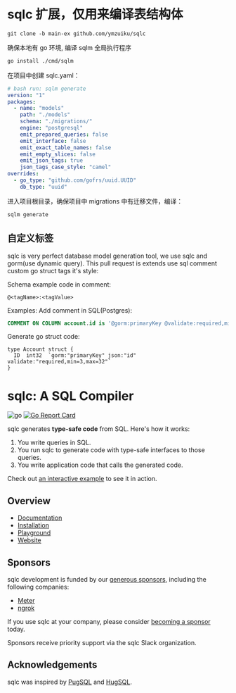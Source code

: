 # sqlc 扩展，仅用来编译表结构体

```
git clone -b main-ex github.com/ymzuiku/sqlc
```

确保本地有 go 环境, 编译 sqlm 全局执行程序

```bash
go install ./cmd/sqlm
```

在项目中创建 sqlc.yaml：

```yaml
# bash run: sqlm generate
version: "1"
packages:
  - name: "models"
    path: "./models"
    schema: "./migrations/"
    engine: "postgresql"
    emit_prepared_queries: false
    emit_interface: false
    emit_exact_table_names: false
    emit_empty_slices: false
    emit_json_tags: true
    json_tags_case_style: "camel"
overrides:
  - go_type: "github.com/gofrs/uuid.UUID"
    db_type: "uuid"
```

进入项目根目录，确保项目中 migrations 中有迁移文件，编译：

```bash
sqlm generate
```

## 自定义标签

sqlc is very perfect database model generation tool, we use sqlc and gorm(use dynamic query). This pull request is extends use sql comment custom go struct tags it's style:

Schema example code in comment:

```
@<tagName>:<tagValue>
```

Examples: Add comment in SQL(Postgres):

```sql
COMMENT ON COLUMN account.id is '@gorm:primaryKey @validate:required,min=3,max=32';
```

Generate go struct code:

```
type Account struct {
  ID  int32  `gorm:"primaryKey" json:"id" validate:"required,min=3,max=32"`
}
```

# sqlc: A SQL Compiler

![go](https://github.com/kyleconroy/sqlc/workflows/go/badge.svg) [![Go Report Card](https://goreportcard.com/badge/github.com/kyleconroy/sqlc)](https://goreportcard.com/report/github.com/kyleconroy/sqlc)

sqlc generates **type-safe code** from SQL. Here's how it works:

1. You write queries in SQL.
1. You run sqlc to generate code with type-safe interfaces to those queries.
1. You write application code that calls the generated code.

Check out [an interactive example](https://play.sqlc.dev/) to see it in action.

## Overview

- [Documentation](https://docs.sqlc.dev)
- [Installation](https://docs.sqlc.dev/en/latest/overview/install.html)
- [Playground](https://play.sqlc.dev)
- [Website](https://sqlc.dev)

## Sponsors

sqlc development is funded by our [generous sponsors](https://github.com/sponsors/kyleconroy), including the following companies:

- [Meter](https://meter.com)
- [ngrok](https://ngrok.com)

If you use sqlc at your company, please consider [becoming a sponsor](https://github.com/sponsors/kyleconroy) today.

Sponsors receive priority support via the sqlc Slack organization.

## Acknowledgements

sqlc was inspired by [PugSQL](https://pugsql.org/) and [HugSQL](https://www.hugsql.org/).
